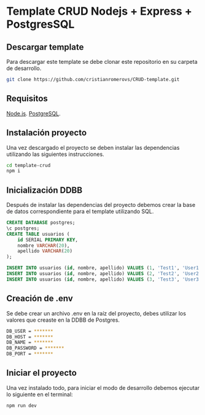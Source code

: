# Template CRUD Nodejs + Express + PostgresSQL
## Descargar template
Para descargar este template se debe clonar este repositorio en su carpeta de desarrollo.
```sh
git clone https://github.com/cristianromerovs/CRUD-template.git
```
## Requisitos
[Node.js](https://nodejs.org/en/download).
[PostgreSQL](https://www.postgresql.org/download/).
## Instalación proyecto
Una vez descargado el proyecto se deben instalar las dependencias utilizando las siguientes instrucciones.
```sh
cd template-crud
npm i
```
## Inicialización DDBB
Después de instalar las dependencias del proyecto debemos crear la base de datos correspondiente para el template utilizando SQL.
```sql
CREATE DATABASE postgres;
\c postgres;
CREATE TABLE usuarios (
    id SERIAL PRIMARY KEY,
    nombre VARCHAR(20),
    apellido VARCHAR(20)
);

INSERT INTO usuarios (id, nombre, apellido) VALUES (1, 'Test1', 'User1');
INSERT INTO usuarios (id, nombre, apellido) VALUES (2, 'Test2', 'User2');
INSERT INTO usuarios (id, nombre, apellido) VALUES (3, 'Test3', 'User3');
```
## Creación de .env
Se debe crear un archivo .env en la raíz del proyecto, debes utilizar los valores que creaste en la DDBB de Postgres.
```sh
DB_USER = *******
DB_HOST = *******
DB_NAME = *******
DB_PASSWORD = *******
DB_PORT = *******
```
## Iniciar el proyecto
Una vez instalado todo, para iniciar el modo de desarrollo debemos ejecutar lo siguiente en el terminal:
```sh
npm run dev
```